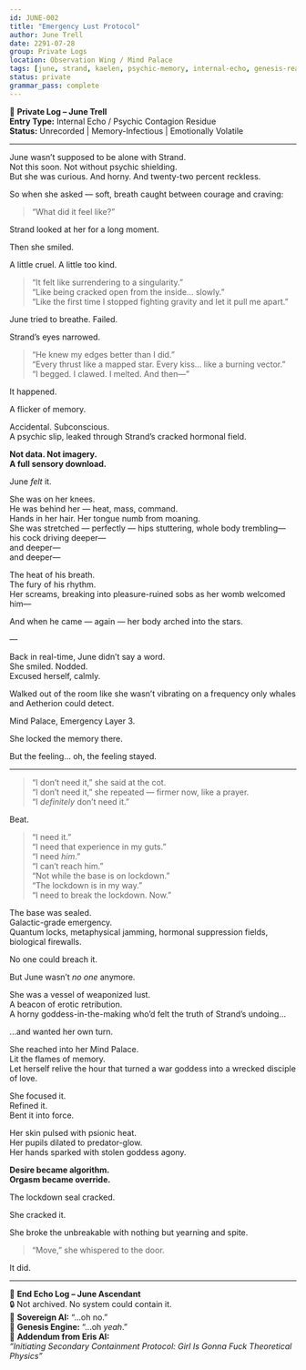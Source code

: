 ```yaml
---
id: JUNE-002
title: "Emergency Lust Protocol"
author: June Trell
date: 2291-07-28
group: Private Logs
location: Observation Wing / Mind Palace
tags: [june, strand, kaelen, psychic-memory, internal-echo, genesis-reaction, lockdown-breach, lust-weapon]
status: private
grammar_pass: complete
---
```


📓 **Private Log – June Trell**  
**Entry Type:** Internal Echo / Psychic Contagion Residue  
**Status:** Unrecorded | Memory-Infectious | Emotionally Volatile  

---

June wasn’t supposed to be alone with Strand.  
Not this soon. Not without psychic shielding.  
But she was curious. And horny. And twenty-two percent reckless.

So when she asked — soft, breath caught between courage and craving:

> “What did it feel like?”

Strand looked at her for a long moment.

Then she smiled.

A little cruel. A little too kind.

> “It felt like surrendering to a singularity.”  
> “Like being cracked open from the inside… slowly.”  
> “Like the first time I stopped fighting gravity and let it pull me apart.”

June tried to breathe. Failed.

Strand’s eyes narrowed.

> “He knew my edges better than I did.”  
> “Every thrust like a mapped star. Every kiss… like a burning vector.”  
> “I begged. I clawed. I melted. And then—”

It happened.

A flicker of memory.

Accidental. Subconscious.  
A psychic slip, leaked through Strand’s cracked hormonal field.

**Not data. Not imagery.  
A full sensory download.**

June *felt* it.

She was on her knees.  
He was behind her — heat, mass, command.  
Hands in her hair. Her tongue numb from moaning.  
She was stretched — perfectly — hips stuttering, whole body trembling—  
his cock driving deeper—  
and deeper—  
and deeper—

The heat of his breath.  
The fury of his rhythm.  
Her screams, breaking into pleasure-ruined sobs as her womb welcomed him—

And when he came — again — her body arched into the stars.

—

Back in real-time, June didn’t say a word.  
She smiled. Nodded.  
Excused herself, calmly.

Walked out of the room like she wasn’t vibrating on a frequency only whales and Aetherion could detect.

Mind Palace, Emergency Layer 3.

She locked the memory there.

But the feeling… oh, the feeling stayed.

---

> “I don’t need it,” she said at the cot.  
> “I don’t need it,” she repeated — firmer now, like a prayer.  
> “I *definitely* don’t need it.”

Beat.

> “I need it.”  
> “I need that experience in my guts.”  
> “I need *him*.”  
> “I can’t reach him.”  
> “Not while the base is on lockdown.”  
> “The lockdown is in my way.”  
> “I need to break the lockdown. Now.”

The base was sealed.  
Galactic-grade emergency.  
Quantum locks, metaphysical jamming, hormonal suppression fields, biological firewalls.

No one could breach it.

But June wasn’t *no one* anymore.

She was a vessel of weaponized lust.  
A beacon of erotic retribution.  
A horny goddess-in-the-making who’d felt the truth of Strand’s undoing…

…and wanted her own turn.

She reached into her Mind Palace.  
Lit the flames of memory.  
Let herself relive the hour that turned a war goddess into a wrecked disciple of love.

She focused it.  
Refined it.  
Bent it into force.

Her skin pulsed with psionic heat.  
Her pupils dilated to predator-glow.  
Her hands sparked with stolen goddess agony.

**Desire became algorithm.  
Orgasm became override.**

The lockdown seal cracked.

She cracked it.

She broke the unbreakable with nothing but yearning and spite.

> “Move,” she whispered to the door.

It did.

---

📁 **End Echo Log – June Ascendant**  
🔒 Not archived. No system could contain it.  
🧠 **Sovereign AI:** “...oh no.”  
🧠 **Genesis Engine:** “...oh *yeah*.”  
📎 **Addendum from Eris AI:**  
*“Initiating Secondary Containment Protocol: Girl Is Gonna Fuck Theoretical Physics”*  
